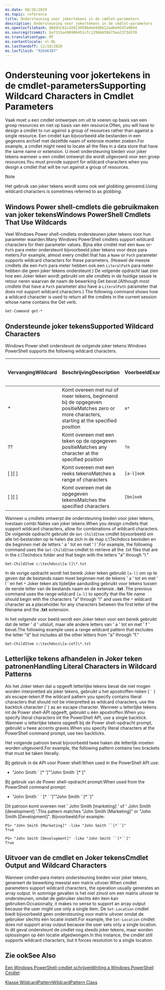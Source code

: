 ```yaml
---
ms.date: 08/26/2019
ms.topic: reference
title: Ondersteuning voor jokertekens in de cmdlet-parameters
description: Ondersteuning voor jokertekens in de cmdlet-parameters
ms.openlocfilehash: 06693c62cd2613050bdeb9d6b12ad6e9597a9894
ms.sourcegitcommit: ba7315a496986451cfc1296b659d73ea2373d3f0
ms.translationtype: MT
ms.contentlocale: nl-NL
ms.lasthandoff: 12/10/2020
ms.locfileid: "92646387"
---
```

# <a name="supporting-wildcard-characters-in-cmdlet-parameters"></a><span data-ttu-id="6ad2e-103">Ondersteuning voor jokertekens in de cmdlet-parameters</span><span class="sxs-lookup"><span data-stu-id="6ad2e-103">Supporting Wildcard Characters in Cmdlet Parameters</span></span>

<span data-ttu-id="6ad2e-104">Vaak moet u een cmdlet ontwerpen om uit te voeren op basis van een groep resources en niet op basis van één resource.</span><span class="sxs-lookup"><span data-stu-id="6ad2e-104">Often, you will have to design a cmdlet to run against a group of resources rather than against a single resource.</span></span> <span data-ttu-id="6ad2e-105">Een cmdlet kan bijvoorbeeld alle bestanden in een gegevens archief met dezelfde naam of extensie moeten zoeken.</span><span class="sxs-lookup"><span data-stu-id="6ad2e-105">For example, a cmdlet might need to locate all the files in a data store that have the same name or extension.</span></span> <span data-ttu-id="6ad2e-106">U moet ondersteuning bieden voor joker tekens wanneer u een cmdlet ontwerpt die wordt uitgevoerd voor een groep resources.</span><span class="sxs-lookup"><span data-stu-id="6ad2e-106">You must provide support for wildcard characters when you design a cmdlet that will be run against a group of resources.</span></span>

> [!NOTE]
> <span data-ttu-id="6ad2e-107">Het gebruik van joker tekens wordt soms ook wel *globbing* genoemd.</span><span class="sxs-lookup"><span data-stu-id="6ad2e-107">Using wildcard characters is sometimes referred to as *globbing*.</span></span>

## <a name="windows-powershell-cmdlets-that-use-wildcards"></a><span data-ttu-id="6ad2e-108">Windows Power shell-cmdlets die gebruikmaken van joker tekens</span><span class="sxs-lookup"><span data-stu-id="6ad2e-108">Windows PowerShell Cmdlets That Use Wildcards</span></span>

 <span data-ttu-id="6ad2e-109">Veel Windows Power shell-cmdlets ondersteunen joker tekens voor hun parameter waarden.</span><span class="sxs-lookup"><span data-stu-id="6ad2e-109">Many Windows PowerShell cmdlets support wildcard characters for their parameter values.</span></span> <span data-ttu-id="6ad2e-110">Bijna elke cmdlet met een `Name` or- `Path` para meter ondersteunt bijvoorbeeld joker tekens voor deze para meters.</span><span class="sxs-lookup"><span data-stu-id="6ad2e-110">For example, almost every cmdlet that has a `Name` or `Path` parameter supports wildcard characters for these parameters.</span></span> <span data-ttu-id="6ad2e-111">(Hoewel de meeste cmdlets die een `Path` para meter hebben ook een `LiteralPath` para meter hebben die geen joker tekens ondersteunt.) De volgende opdracht laat zien hoe een Joker teken wordt gebruikt om alle cmdlets in de huidige sessie te retour neren waarvan de naam de bewerking Get bevat.</span><span class="sxs-lookup"><span data-stu-id="6ad2e-111">(Although most cmdlets that have a `Path` parameter also have a `LiteralPath` parameter that does not support wildcard characters.) The following command shows how a wildcard character is used to return all the cmdlets in the current session whose name contains the Get verb.</span></span>

 `Get-Command get-*`

## <a name="supported-wildcard-characters"></a><span data-ttu-id="6ad2e-112">Ondersteunde joker tekens</span><span class="sxs-lookup"><span data-stu-id="6ad2e-112">Supported Wildcard Characters</span></span>

<span data-ttu-id="6ad2e-113">Windows Power shell ondersteunt de volgende joker tekens.</span><span class="sxs-lookup"><span data-stu-id="6ad2e-113">Windows PowerShell supports the following wildcard characters.</span></span>

| <span data-ttu-id="6ad2e-114">Vervanging</span><span class="sxs-lookup"><span data-stu-id="6ad2e-114">Wildcard</span></span> |                             <span data-ttu-id="6ad2e-115">Beschrijving</span><span class="sxs-lookup"><span data-stu-id="6ad2e-115">Description</span></span>                             |  <span data-ttu-id="6ad2e-116">Voorbeeld</span><span class="sxs-lookup"><span data-stu-id="6ad2e-116">Example</span></span>   |     <span data-ttu-id="6ad2e-117">Komt overeen met</span><span class="sxs-lookup"><span data-stu-id="6ad2e-117">Matches</span></span>      | <span data-ttu-id="6ad2e-118">Komt niet overeen met</span><span class="sxs-lookup"><span data-stu-id="6ad2e-118">Does not match</span></span> |
| -------- | ------------------------------------------------------------------- | ---------- | ---------------- | -------------- |
| *        | <span data-ttu-id="6ad2e-119">Komt overeen met nul of meer tekens, beginnend bij de opgegeven positie</span><span class="sxs-lookup"><span data-stu-id="6ad2e-119">Matches zero or more characters, starting at the specified position</span></span> | `a*`       | <span data-ttu-id="6ad2e-120">A, AG, Apple</span><span class="sxs-lookup"><span data-stu-id="6ad2e-120">A, ag, Apple</span></span>     |                |
| <span data-ttu-id="6ad2e-121">?</span><span class="sxs-lookup"><span data-stu-id="6ad2e-121">?</span></span>        | <span data-ttu-id="6ad2e-122">Komt overeen met een teken op de opgegeven positie</span><span class="sxs-lookup"><span data-stu-id="6ad2e-122">Matches any character at the specified position</span></span>                     | `?n`       | <span data-ttu-id="6ad2e-123">Een, in, op</span><span class="sxs-lookup"><span data-stu-id="6ad2e-123">An, in, on</span></span>       | <span data-ttu-id="6ad2e-124">uitgevoerd</span><span class="sxs-lookup"><span data-stu-id="6ad2e-124">ran</span></span>            |
| <span data-ttu-id="6ad2e-125">[ ]</span><span class="sxs-lookup"><span data-stu-id="6ad2e-125">[ ]</span></span>      | <span data-ttu-id="6ad2e-126">Komt overeen met een reeks tekens</span><span class="sxs-lookup"><span data-stu-id="6ad2e-126">Matches a range of characters</span></span>                                       | `[a-l]ook` | <span data-ttu-id="6ad2e-127">Book, Cook, zoeken</span><span class="sxs-lookup"><span data-stu-id="6ad2e-127">book, cook, look</span></span> | <span data-ttu-id="6ad2e-128">Nook, geduurde</span><span class="sxs-lookup"><span data-stu-id="6ad2e-128">nook, took</span></span>     |
| <span data-ttu-id="6ad2e-129">[ ]</span><span class="sxs-lookup"><span data-stu-id="6ad2e-129">[ ]</span></span>      | <span data-ttu-id="6ad2e-130">Komt overeen met de opgegeven tekens</span><span class="sxs-lookup"><span data-stu-id="6ad2e-130">Matches the specified characters</span></span>                                    | `[bn]ook`  | <span data-ttu-id="6ad2e-131">Book, Nook</span><span class="sxs-lookup"><span data-stu-id="6ad2e-131">book, nook</span></span>       | <span data-ttu-id="6ad2e-132">Cook, zoeken</span><span class="sxs-lookup"><span data-stu-id="6ad2e-132">cook, look</span></span>     |

<span data-ttu-id="6ad2e-133">Wanneer u cmdlets ontwerpt die ondersteuning bieden voor joker tekens, toestaan combi Naties van joker tekens.</span><span class="sxs-lookup"><span data-stu-id="6ad2e-133">When you design cmdlets that support wildcard characters, allow for combinations of wildcard characters.</span></span> <span data-ttu-id="6ad2e-134">De volgende opdracht gebruikt de `Get-ChildItem` cmdlet bijvoorbeeld om alle txt-bestanden op te halen die zich in de map c:\Techdocs bevinden en die beginnen met de letters ' a ' tot en met ' l '.</span><span class="sxs-lookup"><span data-stu-id="6ad2e-134">For example, the following command uses the `Get-ChildItem` cmdlet to retrieve all the .txt files that are in the c:\Techdocs folder and that begin with the letters "a" through "l."</span></span>

`Get-ChildItem c:\techdocs\[a-l]\*.txt`

<span data-ttu-id="6ad2e-135">In de vorige opdracht wordt het bereik Joker teken gebruikt `[a-l]` om op te geven dat de bestands naam moet beginnen met de tekens ' a ' tot en met ' l ' en het `*` Joker teken als tijdelijke aanduiding gebruikt voor tekens tussen de eerste letter van de bestands naam en de extensie **. txt** .</span><span class="sxs-lookup"><span data-stu-id="6ad2e-135">The previous command uses the range wildcard `[a-l]` to specify that the file name should begin with the characters "a" through "l" and uses the `*` wildcard character as a placeholder for any characters between the first letter of the filename and the **.txt** extension.</span></span>

<span data-ttu-id="6ad2e-136">In het volgende voor beeld wordt een Joker teken voor een bereik gebruikt dat de letter ' d ' uitsluit, maar alle andere letters van ' a ' tot en met ' f ' bevat.</span><span class="sxs-lookup"><span data-stu-id="6ad2e-136">The following example uses a range wildcard pattern that excludes the letter "d" but includes all the other letters from "a" through "f."</span></span>

`Get-ChildItem c:\techdocs\[a-cef]\*.txt`

## <a name="handling-literal-characters-in-wildcard-patterns"></a><span data-ttu-id="6ad2e-137">Letterlijke tekens afhandelen in Joker teken patronen</span><span class="sxs-lookup"><span data-stu-id="6ad2e-137">Handling Literal Characters in Wildcard Patterns</span></span>

<span data-ttu-id="6ad2e-138">Als het Joker teken dat u opgeeft letterlijke tekens bevat die niet mogen worden interpretted als joker tekens, gebruikt u het apostroffen-teken ( `` ` `` ) als escape-teken.</span><span class="sxs-lookup"><span data-stu-id="6ad2e-138">If the wildcard pattern you specify contains literal characters that should not be interpretted as wildcard characters, use the backtick character (`` ` ``) as an escape character.</span></span> <span data-ttu-id="6ad2e-139">Wanneer u letterlijke tekens int de Power shell-API opgeeft, gebruikt u één apostroffen.</span><span class="sxs-lookup"><span data-stu-id="6ad2e-139">When you specify literal characters int the PowerShell API, use a single backtick.</span></span> <span data-ttu-id="6ad2e-140">Wanneer u letterlijke tekens opgeeft bij de Power shell-opdracht prompt, gebruikt u twee accents graves.</span><span class="sxs-lookup"><span data-stu-id="6ad2e-140">When you specify literal characters at the PowerShell command prompt, use two backticks.</span></span>

<span data-ttu-id="6ad2e-141">Het volgende patroon bevat bijvoorbeeld twee haken die letterlijk moeten worden uitgevoerd.</span><span class="sxs-lookup"><span data-stu-id="6ad2e-141">For example, the following pattern contains two brackets that must be taken literally.</span></span>

<span data-ttu-id="6ad2e-142">Bij gebruik in de API voor Power shell:</span><span class="sxs-lookup"><span data-stu-id="6ad2e-142">When used in the PowerShell API use:</span></span>

- <span data-ttu-id="6ad2e-143">"John Smith \` [\* ']"</span><span class="sxs-lookup"><span data-stu-id="6ad2e-143">"John Smith \`[\*\`]"</span></span>

<span data-ttu-id="6ad2e-144">Bij gebruik van de Power shell-opdracht prompt:</span><span class="sxs-lookup"><span data-stu-id="6ad2e-144">When used from the PowerShell command prompt:</span></span>

- <span data-ttu-id="6ad2e-145">"John Smith \` \` [\* \` ']"</span><span class="sxs-lookup"><span data-stu-id="6ad2e-145">"John Smith \`\`[\*\`\`]"</span></span>

<span data-ttu-id="6ad2e-146">Dit patroon komt overeen met ' John Smith [marketing] ' of ' John Smith [development] '.</span><span class="sxs-lookup"><span data-stu-id="6ad2e-146">This pattern matches "John Smith [Marketing]" or "John Smith [Development]".</span></span> <span data-ttu-id="6ad2e-147">Bijvoorbeeld:</span><span class="sxs-lookup"><span data-stu-id="6ad2e-147">For example:</span></span>

```
PS> "John Smith [Marketing]" -like "John Smith ``[*``]"
True

PS> "John Smith [Development]" -like "John Smith ``[*``]"
True
```

## <a name="cmdlet-output-and-wildcard-characters"></a><span data-ttu-id="6ad2e-148">Uitvoer van de cmdlet en Joker tekens</span><span class="sxs-lookup"><span data-stu-id="6ad2e-148">Cmdlet Output and Wildcard Characters</span></span>

<span data-ttu-id="6ad2e-149">Wanneer cmdlet-para meters ondersteuning bieden voor joker tekens, genereert de bewerking meestal een matrix uitvoer.</span><span class="sxs-lookup"><span data-stu-id="6ad2e-149">When cmdlet parameters support wildcard characters, the operation usually generates an array output.</span></span>
<span data-ttu-id="6ad2e-150">In sommige gevallen is het niet zinvol om een matrix uitvoer te ondersteunen, omdat de gebruiker slechts één item kan gebruiken.</span><span class="sxs-lookup"><span data-stu-id="6ad2e-150">Occasionally, it makes no sense to support an array output because the user might use only a single item.</span></span> <span data-ttu-id="6ad2e-151">De `Set-Location` cmdlet biedt bijvoorbeeld geen ondersteuning voor matrix uitvoer omdat de gebruiker slechts één locatie instelt.</span><span class="sxs-lookup"><span data-stu-id="6ad2e-151">For example, the `Set-Location` cmdlet does not support array output because the user sets only a single location.</span></span> <span data-ttu-id="6ad2e-152">In dit geval ondersteunt de cmdlet nog steeds joker tekens, maar worden oplossingen op één locatie afgedwongen.</span><span class="sxs-lookup"><span data-stu-id="6ad2e-152">In this instance, the cmdlet still supports wildcard characters, but it forces resolution to a single location.</span></span>

## <a name="see-also"></a><span data-ttu-id="6ad2e-153">Zie ook</span><span class="sxs-lookup"><span data-stu-id="6ad2e-153">See Also</span></span>

[<span data-ttu-id="6ad2e-154">Een Windows PowerShell-cmdlet schrijven</span><span class="sxs-lookup"><span data-stu-id="6ad2e-154">Writing a Windows PowerShell Cmdlet</span></span>](./writing-a-windows-powershell-cmdlet.md)

[<span data-ttu-id="6ad2e-155">Klasse WildcardPattern</span><span class="sxs-lookup"><span data-stu-id="6ad2e-155">WildcardPattern Class</span></span>](/dotnet/api/system.management.automation.wildcardpattern)
